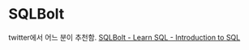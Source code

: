 # SQLBolt

twitter에서 어느 분이 추천함.
[SQLBolt - Learn SQL - Introduction to SQL](https://sqlbolt.com/lesson/introduction)
